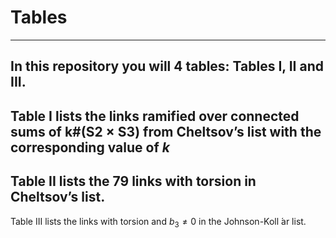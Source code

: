 # Tables
---
In this repository you will 4 tables:  Tables I, II and III.
---
Table I lists the links ramified over connected sums of k\#(S2 × S3) from Cheltsov’s list with the corresponding value of $k$
---
Table II lists the 79 links with torsion in Cheltsov’s list.
---
Table III lists the links with torsion and $b_3 \not= 0$ in the Johnson-Koll ́ar list.
